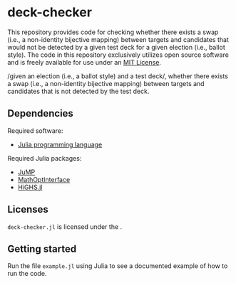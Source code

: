 # deck-checker
This repository provides code for checking whether there exists a swap (i.e., a non-identity bijective mapping) between targets and candidates that would not be detected by a given test deck for a given election (i.e., ballot style). The code in this repository exclusively utilizes open source software and is freely available for use under an [MIT License](LICENSE.md). 

/given an election (i.e., a ballot style) and a test deck/, whether there exists a swap (i.e., a non-identity bijective mapping) between targets and candidates that is not detected by the test deck. 

## Dependencies 
Required software:
- [Julia programming language](https://julialang.org/)
  
Required Julia packages:
- [JuMP](https://jump.dev/JuMP.jl/stable/)
- [MathOptInterface](https://jump.dev/MathOptInterface.jl/stable/)
- [HiGHS.jl](https://github.com/jump-dev/HiGHS.jl)

## Licenses
`deck-checker.jl` is licensed under the .

## Getting started
Run the file `example.jl` using Julia to see a documented example of how to run the code. 
